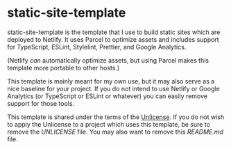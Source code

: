 # static-site-template

static-site-template is the template that I use to build static sites which are
deployed to Netlify. It uses Parcel to optimize assets and includes support for
TypeScript, ESLint, Stylelint, Prettier, and Google Analytics.

(Netlify _can_ automatically optimize assets, but using Parcel makes this
template more portable to other hosts.)

This template is mainly meant for my own use, but it may also serve as a nice
baseline for your project. If you do not intend to use Netlify or Google
Analytics (or TypeScript or ESLint or whatever) you can easily remove support
for those tools.

This template is shared under the terms of the
[Unlicense](https://unlicense.org). If you do not wish to apply the Unlicense to
a project which uses this template, be sure to remove the _UNLICENSE_ file. You
may also want to remove this _README.md_ file.
